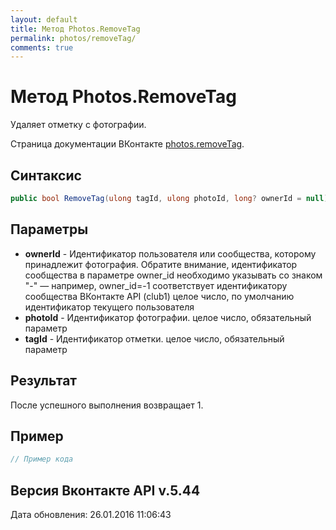 ```yaml
---
layout: default
title: Метод Photos.RemoveTag
permalink: photos/removeTag/
comments: true
---
```

# Метод Photos.RemoveTag
Удаляет отметку с фотографии.

Страница документации ВКонтакте [photos.removeTag](https://vk.com/dev/photos.removeTag).

## Синтаксис
``` csharp
public bool RemoveTag(ulong tagId, ulong photoId, long? ownerId = null)
```

## Параметры
+ **ownerId** - Идентификатор пользователя или сообщества, которому принадлежит фотография. Обратите внимание, идентификатор сообщества в параметре owner_id необходимо указывать со знаком "-" — например, owner_id=-1 соответствует идентификатору сообщества ВКонтакте API (club1)  целое число, по умолчанию идентификатор текущего пользователя
+ **photoId** - Идентификатор фотографии. целое число, обязательный параметр
+ **tagId** - Идентификатор отметки. целое число, обязательный параметр

## Результат
После успешного выполнения возвращает 1.

## Пример
``` csharp
// Пример кода
```

## Версия Вконтакте API v.5.44
Дата обновления: 26.01.2016 11:06:43
